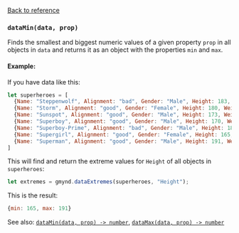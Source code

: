 [Back to reference](../README.md)

### `dataMin(data, prop)`

Finds the smallest and biggest numeric values of a given property `prop` in all objects in `data` and returns it as an
object with the properties `min` and `max`.

#### Example:

If you have data like this:

```javascript
let superheroes = [
  {Name: "Steppenwolf", Alignment: "bad", Gender: "Male", Height: 183, Weight: 91},
  {Name: "Storm", Alignment: "good", Gender: "Female", Height: 180, Weight: 57},
  {Name: "Sunspot", Alignment: "good", Gender: "Male", Height: 173, Weight: 77},
  {Name: "Superboy", Alignment: "good", Gender: "Male", Height: 170, Weight: 68},
  {Name: "Superboy-Prime", Alignment: "bad", Gender: "Male", Height: 180, Weight: 77},
  {Name: "Supergirl", Alignment: "good", Gender: "Female", Height: 165, Weight: 54},
  {Name: "Superman", Alignment: "good", Gender: "Male", Height: 191, Weight: 101}
]
```

This will find and return the extreme values for `Height` of all objects in `superheroes`:

```javascript
let extremes = gmynd.dataExtremes(superheroes, "Height");
```

This is the result:

```javascript
{min: 165, max: 191}
```

See also: [`dataMin(data, prop) -> number`](dataMin.md), [`dataMax(data, prop) -> number`](dataMax.md)